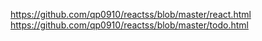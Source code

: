 https://github.com/qp0910/reactss/blob/master/react.html
https://github.com/qp0910/reactss/blob/master/todo.html